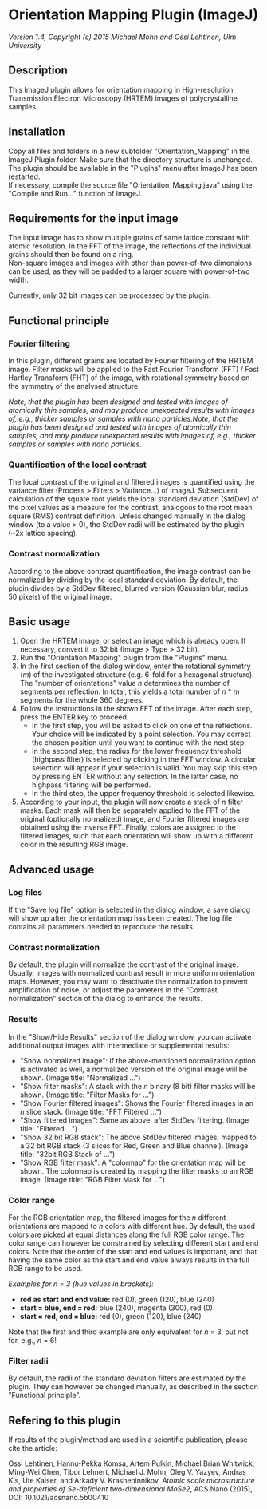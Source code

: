 # Orientation Mapping Plugin (ImageJ)

*Version 1.4, Copyright (c) 2015 Michael Mohn and Ossi Lehtinen, Ulm University*

## Description
This ImageJ plugin allows for orientation mapping in High-resolution Transmission Electron Microscopy (HRTEM) images of polycrystalline samples.

## Installation
Copy all files and folders in a new subfolder "Orientation_Mapping" in the ImageJ Plugin folder. Make sure that the directory structure is unchanged.
The plugin should be available in the "Plugins" menu after ImageJ has been restarted.  
If necessary, compile the source file "Orientation_Mapping.java" using the "Compile and Run..." function of ImageJ.


## Requirements for the input image
The input image has to show multiple grains of same lattice constant with atomic resolution. In the FFT of the image, the reflections of the individual grains should then be found on a ring.  
Non-square images and images with other than power-of-two dimensions can be used, as they will be padded to a larger square with power-of-two width.

Currently, only 32 bit images can be processed by the plugin.


## Functional principle

### Fourier filtering
In this plugin, different grains are located by Fourier filtering of the HRTEM image. Filter masks will be applied to the Fast Fourier Transform (FFT) / Fast Hartley Transform (FHT) of the image, with rotational symmetry based on the symmetry of the analysed structure.

*Note, that the plugin has been designed and tested with images of atomically thin samples, and may produce unexpected results with images of, e.g., thicker samples or samples with nano particles.Note, that the plugin has been designed and tested with images of atomically thin samples, and may produce unexpected results with images of, e.g., thicker samples or samples with nano particles.*

### Quantification of the local contrast
The local contrast of the original and filtered images is quantified using the variance filter (Process > Filters > Variance...) of ImageJ. Subsequent calculation of the square root yields the local standard deviation (StdDev) of the pixel values as a measure for the contrast, analogous to the root mean square (RMS) contrast definition.
Unless changed manually in the dialog window (to a value > 0), the StdDev radii will be estimated by the plugin (~2x lattice spacing).

### Contrast normalization
According to the above contrast quantification, the image contrast can be normalized by dividing by the local standard deviation. By default, the plugin divides by a StdDev filtered, blurred version (Gaussian blur, radius: 50 pixels) of the original image.


## Basic usage
1. Open the HRTEM image, or select an image which is already open. If necessary, convert it to 32 bit (Image > Type > 32 bit).
2. Run the "Orientation Mapping" plugin from the "Plugins" menu.
3. In the first section of the dialog window, enter the rotational symmetry (*m*) of the investigated structure (e.g. 6-fold for a hexagonal structure). The "number of orientations" value *n* determines the number of segments per reflection. In total, this yields a total number of *n* \* *m* segments for the whole 360 degrees.
4. Follow the instructions in the shown FFT of the image. After each step, press the ENTER key to proceed.  
    * In the first step, you will be asked to click on one of the reflections. Your choice will be indicated by a point selection. You may correct the chosen position until you want to continue with the next step.
    * In the second step, the radius for the lower frequency threshold (highpass filter) is selected by clicking in the FFT window. A circular selection will appear if your selection is valid. You may skip this step by pressing ENTER without any selection. In the latter case, no highpass filtering will be performed.
    * In the third step, the upper frequency threshold is selected likewise.
5. According to your input, the plugin will now create a stack of *n* filter masks. Each mask will then be separately applied to the FFT of the original (optionally normalized) image, and Fourier filtered images are obtained using the inverse FFT. Finally, colors are assigned to the  filtered images, such that each orientation will show up with a different color in the resulting RGB image.


## Advanced usage

### Log files
If the "Save log file" option is selected in the dialog window, a save dialog will show up after the orientation map has been created. The log file contains all parameters needed to reproduce the results.

### Contrast normalization
By default, the plugin will normalize the contrast of the original image. Usually, images with normalized contrast result in more uniform orientation maps. However, you may want to deactivate the normalization to prevent amplification of noise, or adjust the parameters in the "Contrast normalization" section of the dialog to enhance the results.

### Results
In the "Show/Hide Results" section of the dialog window, you can activate additional output images with intermediate or supplemental results:

* "Show normalized image": If the above-mentioned normalization option is activated as well, a normalized version of the original image will be shown. (Image title: "Normalized ...")
* "Show filter masks": A stack with the *n* binary (8 bit) filter masks will be shown. (Image title: "Filter Masks for ...")
* "Show Fourier filtered images": Shows the Fourier filtered images in an *n* slice stack. (Image title: "FFT Filtered ...")
* "Show filtered images": Same as above, after StdDev filtering. (Image title: "Filtered ...")
* "Show 32 bit RGB stack": The above StdDev filtered images, mapped to a 32 bit RGB stack (3 slices for Red, Green and Blue channel). (Image title: "32bit RGB Stack of ...")
* "Show RGB filter mask": A "colormap" for the orientation map will be shown. The colormap is created by mapping the filter masks to an RGB image. (Image title: "RGB Filter Mask for ...")

### Color range
For the RGB orientation map, the filtered images for the *n* different orientations are mapped to *n* colors with different hue. By default, the used colors are picked at equal distances along the full RGB color range. The color range can however be constrained by selecting different start and end colors. Note that the order of the start and end values is important, and that having the same color as the start and end value always results in the full RGB range to be used.

*Examples for n = 3 (hue values in brackets):*

* **red as start and end value:** red (0), green (120), blue (240)
* **start = blue, end = red:** blue (240), magenta (300), red (0)
* **start = red, end = blue:** red (0), green (120), blue (240)

Note that the first and third example are only equivalent for *n* = 3, but not for, e.g., *n* = 6!

### Filter radii
By default, the radii of the standard deviation filters are estimated by the plugin. They can however be changed manually, as described in the section "Functional principle".

## Refering to this plugin
If results of the plugin/method are used in a scientific publication, please cite the article:

Ossi Lehtinen, Hannu-Pekka Komsa, Artem Pulkin, Michael Brian Whitwick, Ming-Wei Chen, Tibor Lehnert, Michael J. Mohn, Oleg V. Yazyev, Andras Kis, Ute Kaiser, and Arkady V. Krasheninnikov, *Atomic scale microstructure and properties of Se-deficient two-dimensional MoSe2*, ACS Nano (2015), DOI: 10.1021/acsnano.5b00410


